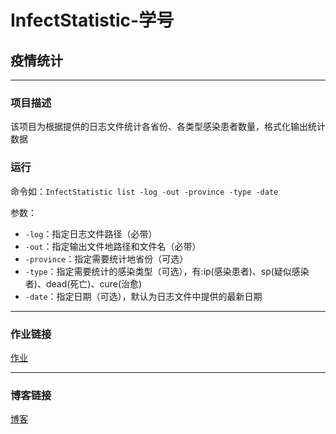 # InfectStatistic-学号
## 疫情统计
***
### 项目描述

该项目为根据提供的日志文件统计各省份、各类型感染患者数量，格式化输出统计数据

### 运行

命令如：`InfectStatistic list -log -out -province -type -date`

参数：
  * `-log`：指定日志文件路径（必带）
  * `-out`：指定输出文件地路径和文件名（必带）
  * `-province`：指定需要统计地省份（可选）
  * `-type`：指定需要统计的感染类型（可选），有:ip(感染患者)、sp(疑似感染者)、dead(死亡)、cure(治愈)
  * `-date`：指定日期（可选），默认为日志文件中提供的最新日期
***
### 作业链接
[作业](https://www.cnblogs.com/Striker-Lin/p/12322677.html)
***
### 博客链接
[博客](https://www.cnblogs.com/Striker-Lin/)
